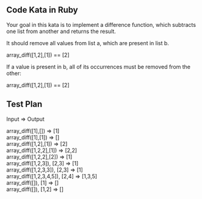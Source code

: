 ## Code Kata in Ruby

Your goal in this kata is to implement a difference function, which subtracts one list from another and returns the result.

It should remove all values from list a, which are present in list b.

array_diff([1,2],[1]) == [2] <br>

If a value is present in b, all of its occurrences must be removed from the other:

array_diff([1,2],[1]) == [2] <br>

## Test Plan

Input => Output

array_diff([1],[]) => [1] <br>
array_diff([1],[1]) => [] <br>
array_diff([1,2],[1]) => [2] <br>
array_diff([1,2,2],[1]) => [2,2] <br>
array_diff([1,2,2],[2]) => [1] <br>
array_diff([1,2,3]), [2,3] => [1] <br>
array_diff([1,2,3,3]), [2,3] => [1] <br>
array_diff([1,2,3,4,5]), [2,4] => [1,3,5] <br>
array_diff([]), [1] => [] <br>
array_diff([]), [1,2] => [] <br>
